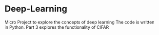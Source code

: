 # Deep-Learning
Micro Project to explore the concepts of deep learning
The code is written in Python. Part 3 explores the functionality of CIFAR
